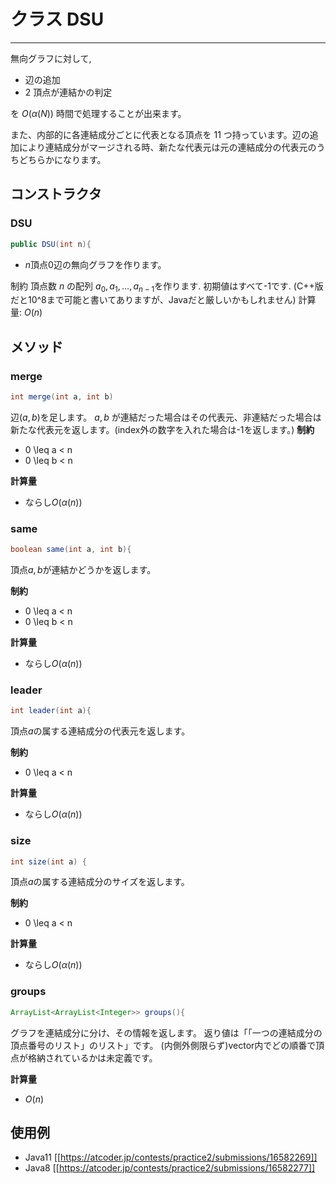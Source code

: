 # クラス DSU
- - -

無向グラフに対して,

* 辺の追加
* 2 頂点が連結かの判定

を $O(α(N))$ 時間で処理することが出来ます。

また、内部的に各連結成分ごとに代表となる頂点を 11 つ持っています。辺の追加により連結成分がマージされる時、新たな代表元は元の連結成分の代表元のうちどちらかになります。

## コンストラクタ
### DSU
```java
public DSU(int n){
```

* $n$頂点$0$辺の無向グラフを作ります。

制約
頂点数 $n$ の配列 $a_0, a_1, \dots, a_{n-1}$を作ります. 
初期値はすべて-1です.
(C++版だと10^8まで可能と書いてありますが、Javaだと厳しいかもしれません)
計算量: $O(n)$

## メソッド
### merge
```java
int merge(int a, int b)
```
辺$(a,b)$を足します。
$a,b$ が連結だった場合はその代表元、非連結だった場合は新たな代表元を返します。(index外の数字を入れた場合は-1を返します。)
**制約**
* 0 \leq a < n
* 0 \leq b < n

**計算量**
* ならし$O(α(n))$

### same
```java
boolean same(int a, int b){
```
頂点$a,b$が連結かどうかを返します。

**制約**
* 0 \leq a < n
* 0 \leq b < n

**計算量**
* ならし$O(α(n))$

### leader
```java
int leader(int a){
```
頂点$a$の属する連結成分の代表元を返します。

**制約**
* 0 \leq a < n

**計算量**
* ならし$O(α(n))$

### size
```java
int size(int a) {
```
頂点$a$の属する連結成分のサイズを返します。

**制約**
* 0 \leq a < n

**計算量**
* ならし$O(α(n))$

### groups
```java
ArrayList<ArrayList<Integer>> groups(){
```
グラフを連結成分に分け、その情報を返します。
返り値は「「一つの連結成分の頂点番号のリスト」のリスト」です。 (内側外側限らず)vector内でどの順番で頂点が格納されているかは未定義です。

**計算量**
* $O(n)$

## 使用例
- Java11
[[https://atcoder.jp/contests/practice2/submissions/16582269]]
- Java8
[[https://atcoder.jp/contests/practice2/submissions/16582277]]
